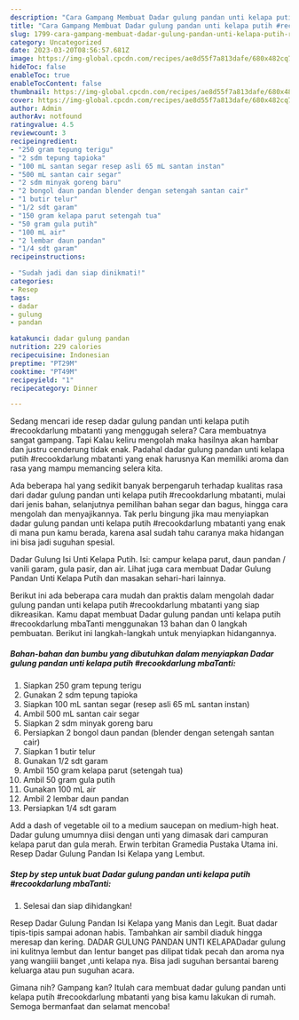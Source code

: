 ```yaml
---
description: "Cara Gampang Membuat Dadar gulung pandan unti kelapa putih #recookdarlung mbaTanti yang Enak Banget, Buat Buka Puasa Sempurna"
title: "Cara Gampang Membuat Dadar gulung pandan unti kelapa putih #recookdarlung mbaTanti yang Enak Banget, Buat Buka Puasa Sempurna"
slug: 1799-cara-gampang-membuat-dadar-gulung-pandan-unti-kelapa-putih-recookdarlung-mbatanti-yang-enak-banget-buat-buka-puasa-sempurna
category: Uncategorized
date: 2023-03-20T08:56:57.681Z
image: https://img-global.cpcdn.com/recipes/ae8d55f7a813dafe/680x482cq70/dadar-gulung-pandan-unti-kelapa-putih-recookdarlung-mbatanti-foto-resep-utama.jpg
hideToc: false
enableToc: true
enableTocContent: false
thumbnail: https://img-global.cpcdn.com/recipes/ae8d55f7a813dafe/680x482cq70/dadar-gulung-pandan-unti-kelapa-putih-recookdarlung-mbatanti-foto-resep-utama.jpg
cover: https://img-global.cpcdn.com/recipes/ae8d55f7a813dafe/680x482cq70/dadar-gulung-pandan-unti-kelapa-putih-recookdarlung-mbatanti-foto-resep-utama.jpg
author: Admin
authorAv: notfound
ratingvalue: 4.5
reviewcount: 3
recipeingredient:
- "250 gram tepung terigu"
- "2 sdm tepung tapioka"
- "100 mL santan segar resep asli 65 mL santan instan"
- "500 mL santan cair segar"
- "2 sdm minyak goreng baru"
- "2 bongol daun pandan blender dengan setengah santan cair"
- "1 butir telur"
- "1/2 sdt garam"
- "150 gram kelapa parut setengah tua"
- "50 gram gula putih"
- "100 mL air"
- "2 lembar daun pandan"
- "1/4 sdt garam"
recipeinstructions:

- "Sudah jadi dan siap dinikmati!"
categories:
- Resep
tags:
- dadar
- gulung
- pandan

katakunci: dadar gulung pandan 
nutrition: 229 calories
recipecuisine: Indonesian
preptime: "PT29M"
cooktime: "PT49M"
recipeyield: "1"
recipecategory: Dinner

---
```



Sedang mencari ide resep dadar gulung pandan unti kelapa putih #recookdarlung mbatanti yang menggugah selera? Cara membuatnya sangat gampang. Tapi Kalau keliru mengolah maka hasilnya akan hambar dan justru cenderung tidak enak. Padahal dadar gulung pandan unti kelapa putih #recookdarlung mbatanti yang enak harusnya Kan memiliki aroma dan rasa yang mampu memancing selera kita.


Ada beberapa hal yang sedikit banyak berpengaruh terhadap kualitas rasa dari dadar gulung pandan unti kelapa putih #recookdarlung mbatanti, mulai dari jenis bahan, selanjutnya pemilihan bahan segar dan bagus, hingga cara mengolah dan menyajikannya. Tak perlu bingung jika mau menyiapkan dadar gulung pandan unti kelapa putih #recookdarlung mbatanti yang enak di mana pun kamu berada, karena asal sudah tahu caranya maka hidangan ini bisa jadi suguhan spesial.

Dadar Gulung Isi Unti Kelapa Putih. Isi: campur kelapa parut, daun pandan / vanili garam, gula pasir, dan air. Lihat juga cara membuat Dadar Gulung Pandan Unti Kelapa Putih dan masakan sehari-hari lainnya.


Berikut ini ada beberapa cara mudah dan praktis dalam mengolah dadar gulung pandan unti kelapa putih #recookdarlung mbatanti yang siap dikreasikan. Kamu dapat membuat Dadar gulung pandan unti kelapa putih #recookdarlung mbaTanti menggunakan 13 bahan dan 0 langkah pembuatan. Berikut ini langkah-langkah untuk menyiapkan hidangannya.

<!--inarticleads1-->

##### Bahan-bahan dan bumbu yang dibutuhkan dalam menyiapkan Dadar gulung pandan unti kelapa putih #recookdarlung mbaTanti:

1. Siapkan 250 gram tepung terigu
1. Gunakan 2 sdm tepung tapioka
1. Siapkan 100 mL santan segar (resep asli 65 mL santan instan)
1. Ambil 500 mL santan cair segar
1. Siapkan 2 sdm minyak goreng baru
1. Persiapkan 2 bongol daun pandan (blender dengan setengah santan cair)
1. Siapkan 1 butir telur
1. Gunakan 1/2 sdt garam
1. Ambil 150 gram kelapa parut (setengah tua)
1. Ambil 50 gram gula putih
1. Gunakan 100 mL air
1. Ambil 2 lembar daun pandan
1. Persiapkan 1/4 sdt garam


Add a dash of vegetable oil to a medium saucepan on medium-high heat. Dadar gulung umumnya diisi dengan unti yang dimasak dari campuran kelapa parut dan gula merah. Erwin terbitan Gramedia Pustaka Utama ini. Resep Dadar Gulung Pandan Isi Kelapa yang Lembut. 

<!--inarticleads2-->

##### Step by step untuk buat Dadar gulung pandan unti kelapa putih #recookdarlung mbaTanti:


1. Selesai dan siap dihidangkan!

Resep Dadar Gulung Pandan Isi Kelapa yang Manis dan Legit. Buat dadar tipis-tipis sampai adonan habis. Tambahkan air sambil diaduk hingga meresap dan kering. DADAR GULUNG PANDAN UNTI KELAPADadar gulung ini kulitnya lembut dan lentur banget pas dilipat tidak pecah dan aroma nya yang wangiiii banget ,unti kelapa nya. Bisa jadi suguhan bersantai bareng keluarga atau pun suguhan acara. 

Gimana nih? Gampang kan? Itulah cara membuat dadar gulung pandan unti kelapa putih #recookdarlung mbatanti yang bisa kamu lakukan di rumah. Semoga bermanfaat dan selamat mencoba!
